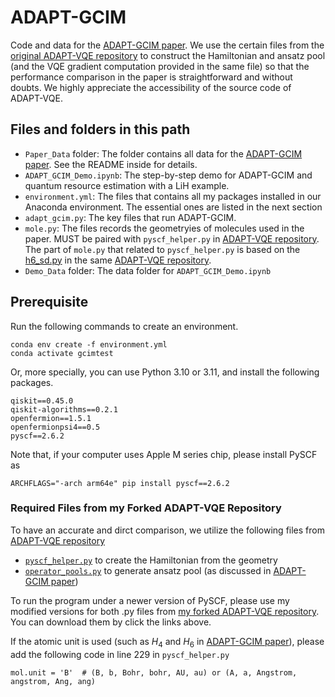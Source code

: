 # ADAPT-GCIM

Code and data for the [ADAPT-GCIM paper](https://arxiv.org/abs/2312.07691). We use the certain files from the [original ADAPT-VQE repository](https://github.com/mayhallgroup/adapt-vqe/tree/master/src) to construct the Hamiltonian and ansatz pool (and the VQE gradient computation provided in the same file) so that the performance comparison in the paper is straightforward and without doubts. We highly appreciate the accessibility of the source code of ADAPT-VQE. 

## Files and folders in this path
* `Paper_Data` folder: The folder contains all data for the [ADAPT-GCIM paper](https://arxiv.org/abs/2312.07691). See the README inside for details.
* `ADAPT_GCIM_Demo.ipynb`: The step-by-step demo for ADAPT-GCIM and quantum resource estimation with a LiH example.
* `environment.yml`: The files that contains all my packages installed in our Anaconda environment. The essential ones are listed in the next section
* `adapt_gcim.py`: The key files that run ADAPT-GCIM.
* `mole.py`: The files records the geometryies of molecules used in the paper. MUST be paired with `pyscf_helper.py` in [ADAPT-VQE repository](https://github.com/mayhallgroup/adapt-vqe/tree/master/src). The part of `mole.py` that related to `pyscf_helper.py` is based on the [h6_sd.py](https://github.com/mayhallgroup/adapt-vqe/blob/master/examples/h6_sd.py) in the same [ADAPT-VQE repository](https://github.com/mayhallgroup/adapt-vqe/tree/master/src).
* `Demo_Data` folder: The data folder for `ADAPT_GCIM_Demo.ipynb`


## Prerequisite

Run the following commands to create an environment.
```
conda env create -f environment.yml
conda activate gcimtest
```

Or, more specially, you can use Python 3.10 or 3.11, and install the following packages.

```text
qiskit==0.45.0
qiskit-algorithms==0.2.1
openfermion==1.5.1
openfermionpsi4==0.5
pyscf==2.6.2
```
Note that, if your computer uses Apple M series chip, please install PySCF as
```
ARCHFLAGS="-arch arm64e" pip install pyscf==2.6.2
```

### Required Files from my Forked ADAPT-VQE Repository

To have an accurate and dirct comparison, we utilize the following files from [ADAPT-VQE repository](https://github.com/mayhallgroup/adapt-vqe/tree/master/src)
* [`pyscf_helper.py`](https://github.com/Firepanda415/adapt-vqe-for-gcim/blob/master/src/pyscf_helper.py) to create the Hamiltonian from the geometry
* [`operator_pools.py`](https://github.com/Firepanda415/adapt-vqe-for-gcim/blob/master/src/operator_pools.py) to generate ansatz pool (as discussed in [ADAPT-GCIM paper](https://arxiv.org/abs/2312.07691))

To run the program under a newer version of PySCF, please use my modified versions for both .py files from [my forked ADAPT-VQE repository](https://github.com/Firepanda415/adapt-vqe-for-gcim/tree/master). You can download them by click the links above.


If the atomic unit is used (such as $H_4$ and $H_6$ in [ADAPT-GCIM paper](https://arxiv.org/abs/2312.07691)), please add the following code in line 229 in `pyscf_helper.py`
```
mol.unit = 'B'  # (B, b, Bohr, bohr, AU, au) or (A, a, Angstrom, angstrom, Ang, ang)
```
